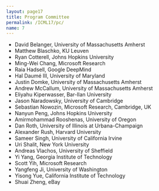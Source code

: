 ```yaml
---
layout: page17
title: Program Committee
permalink: /ICML17/pc/
name: 7
---
```


* David Belanger, University of Massachusetts Amherst
* Matthew Blaschko, KU Leuven
* Ryan Cotterell, Johns Hopkins University
* Ming-Wei Chang, Microsoft Research
* Raia Hadsell, Google DeepMind
* Hal Daumé III, University of Maryland
* Justin Domke, University of Massachusetts Amherst
* Andrew McCallum, University of Massachusetts Amherst
* Eliyahu Kiperwasser, Bar-Ilan University
* Jason Naradowsky, University of Cambridge
* Sebastian Nowozin, Microsoft Research, Cambridge, UK
* Nanyun Peng, Johns Hopkins University
* Amirmohammad Rooshenas, University of Oregon
* Dan Roth, University of Illinois at Urbana-Champaign
* Alexander Rush, Harvard University 
* Sameer Singh, University of California Irvine
* Uri Shalit, New York University
* Andreas Vlachos, University of Sheffield
* Yi Yang, Georgia Institute of Technology
* Scott Yih, Microsoft Research
* Yangfeng Ji, University of Washington
* Yisong Yue, California Institute of Technology
* Shuai Zheng, eBay

